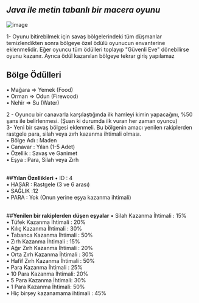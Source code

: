 ## *Java ile metin tabanlı bir macera oyunu*
![image](https://github.com/emirakdemir/AdventureGame/assets/77544885/1d530d80-c227-4247-aed7-3efeb1da8f80)


1- Oyunu bitirebilmek için savaş bölgelerindeki tüm düşmanlar temizlendikten sonra bölgeye özel ödülü oyunucun envanterine eklenmelidir. Eğer oyuncu tüm ödülleri toplayıp "Güvenli Eve" dönebilirse oyunu kazanır. Ayrıca ödül kazanılan bölgeye tekrar giriş yapılamaz
<br/>
## **Bölge Ödülleri**
• Mağara => Yemek (Food) <br/>
• Orman => Odun (Firewood) <br/>
• Nehir => Su (Water) <br/>

2 - Oyuncu bir canavarla karşılaştığında ilk hamleyi kimin yapacağını, %50 şans ile belirlenmesi. (Şuan ki durumda ilk vuran her zaman oyuncu)<br/>
3- Yeni bir savaş bölgesi eklenmeli. Bu bölgenin amacı yenilen rakiplerden rastgele para, silah veya zırh kazanma ihtimali olması.<br/>
• Bölge Adı : Maden <br/>
• Canavar : Yılan (1-5 Adet) <br/>
• Özellik : Savaş ve Ganimet  <br/>
• Eşya : Para, Silah veya Zırh <br/>
 <br/>
 
##**Yılan Özellikleri**
• ID : 4 <br/>
• HASAR : Rastgele (3 ve 6 arası) <br/>
• SAĞLIK :12 <br/>
• PARA : Yok (Onun yerine eşya kazanma ihtimali) <br/>
<br/>

##**Yenilen bir rakiplerden düşen eşyalar**
• Silah Kazanma İhtimali : 15% <br/>
• Tüfek Kazanma İhtimali : 20% <br/>
• Kılıç Kazanma İhtimali : 30% <br/>
• Tabanca Kazanma İhtimali : 50% <br/>
• Zırh Kazanma İhtimali : 15% <br/>
• Ağır Zırh Kazanma İhtimali : 20% <br/>
• Orta Zırh Kazanma İhtimali : 30% <br/>
• Hafif Zırh Kazanma İhtimali : 50% <br/>
• Para Kazanma İhtimali : 25% <br/>
• 10 Para Kazanma İhtimali: 20% <br/>
• 5 Para Kazanma İhtimali: 30% <br/>
• 1 Para Kazanma İhtimali: 50% <br/> 
• Hiç birşey kazanamama ihtimali : 45% <br/>
